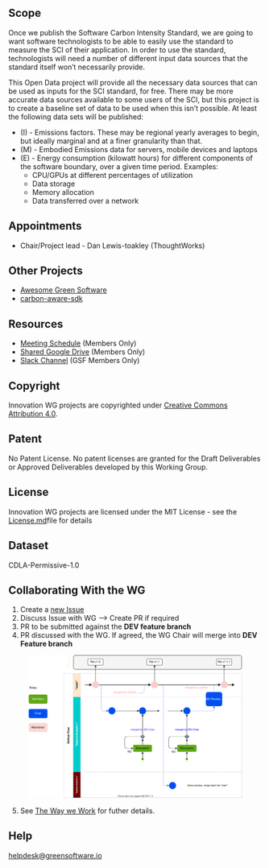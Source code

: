 
## Scope
Once we publish the Software Carbon Intensity Standard, we are going to want software technologists to be able to easily use the standard to measure the SCI of their application. In order to use the standard, technologists will need a number of different input data sources that the standard itself won’t necessarily provide. 

This Open Data project will provide all the necessary data sources that can be used as inputs for the SCI standard, for free. There may be more accurate data sources available to some users of the SCI, but this project is to create a baseline set of data to be used when this isn’t possible. At least the following data sets will be published:

- (I) - Emissions factors. These may be regional yearly averages to begin, but ideally marginal and at a finer granularity than that. 
- (M) - Embodied Emissions data for servers, mobile devices and laptops 
- (E) - Energy consumption (kilowatt hours) for different components of the software boundary, over a given time period. Examples:
  - CPU/GPUs at different percentages of utilization
  - Data storage
  - Memory allocation
  - Data transferred over a network


## Appointments 
- Chair/Project lead - Dan Lewis-toakley (ThoughtWorks)

## Other Projects
- [Awesome Green Software](https://github.com/Green-Software-Foundation/awesome-green-software)
- [carbon-aware-sdk](https://github.com/Green-Software-Foundation/carbon-aware-sdk)

## Resources

* [Meeting Schedule](https://lists.greensoftware.io/g/innovation/calendar) (Members Only)
* [Shared Google Drive](https://drive.google.com/drive/u/3/folders/1clNLC2JzsbDcn9yFH11rCtz1jqTTDqzE) (Members Only)
* [Slack Channel](https://greensoftwarefdn.slack.com/archives/C02LW83D5CJ) (GSF Members Only)

## Copyright
Innovation WG projects are copyrighted under [Creative Commons Attribution 4.0](https://creativecommons.org/licenses/by/4.0/).

## Patent
No Patent License. No patent licenses are granted for the Draft Deliverables or Approved Deliverables developed by this Working Group.

## License
Innovation WG projects are licensed under the MIT License - see the [License.md](license/innovation-wg-license.md)file for details 

## Dataset
CDLA-Permissive-1.0

## Collaborating With the WG

1. Create a [new Issue](https://github.com/Green-Software-Foundation/standards_wg/issues/new)
2. Discuss Issue with WG --> Create PR if required
3. PR to be submitted against the **DEV feature branch**
4. PR discussed with the WG. If agreed, the WG Chair will merge into **DEV Feature branch**
 
<figure>
	<img src="images/single-trunk-branch.svg" alt="GSF Single-Trunk Based Branch Flow">
	<figcaption></figcaption>
</figure>

5. See [The Way we Work](https://github.com/Green-Software-Foundation/standards_wg/blob/main/the_way_we_work.md) for futher details.

## Help
helpdesk@greensoftware.io
